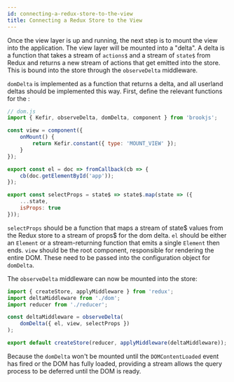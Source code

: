 ```yaml
---
id: connecting-a-redux-store-to-the-view
title: Connecting a Redux Store to the View
---
```


Once the view layer is up and running, the next step is to mount the view into the application. The view layer will be mounted into a "delta". A delta is a function that takes a stream of `actions$` and a stream of `state$` from Redux and returns a new stream of actions that get emitted into the store. This is bound into the store through the `observeDelta` middleware.

`domDelta` is implemented as a function that returns a delta, and all userland deltas should be implemented this way. First, define the relevant functions for the :

```js
// dom.js
import { Kefir, observeDelta, domDelta, component } from 'brookjs';

const view = component({
    onMount() {
        return Kefir.constant({ type: 'MOUNT_VIEW' });
    }
});

export const el = doc => fromCallback(cb => {
    cb(doc.getElementById('app'));
});

export const selectProps = state$ => state$.map(state => ({
    ...state,
    isProps: true
}));
```

`selectProps` should be a function that maps a stream of state$ values from the Redux store to a stream of props$ for the dom delta. `el` should be either an `Element` or a stream-returning function that emits a single `Element` then ends. `view` should be the root component, responsible for rendering the entire DOM. These need to be passed into the configuration object for `domDelta`.

The `observeDelta` middleware can now be mounted into the store:

```js
import { createStore, applyMiddleware } from 'redux';
import deltaMiddleware from './dom';
import reducer from './reducer';

const deltaMiddleware = observeDelta(
    domDelta({ el, view, selectProps })
);

export default createStore(reducer, applyMiddleware(deltaMiddleware));
```

Because the `domDelta` won't be mounted until the `DOMContentLoaded` event has fired or the DOM has fully loaded, providing a stream allows the query process to be deferred until the DOM is ready.
